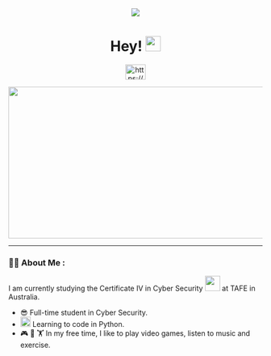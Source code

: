 <div id="header" align="center">
  <img src="https://media.giphy.com/media/RDZo7znAdn2u7sAcWH/giphy.gif"/>
</div>
<div id="view-count" align="center">
<img src="https://komarev.com/ghpvc/?username=Cilly00&style=flat-square&color=blue" alt=""/>
    <h1>
  Hey!
  <img src="https://media.giphy.com/media/hvRJCLFzcasrR4ia7z/giphy.gif" width="30px"/>
</h1>
  <p align="centre">
<a href="www.linkedin.com/in/cilléin-maccarthy-b527951ba" target="blank"><img align="center" src="https://raw.githubusercontent.com/rahuldkjain/github-profile-readme-generator/master/src/images/icons/Social/linked-in-alt.svg" alt="https://www.linkedin.com/in/cill%c3%a9in-maccarthy-b527951ba/" height="30" width="40" /></a>
</p>
</div>
<div align="center">
  <img src="https://media.giphy.com/media/13GIgrGdslD9oQ/giphy.gif" width="600" height="300"/>
</div>

---


### :man_technologist: About Me :
I am currently studying the Certificate IV in Cyber Security <img src="https://media.giphy.com/media/xUS4Fp5i6iIn2Y1EYT/giphy.gif" width="30"> at TAFE in Australia.
- :sunglasses: Full-time student in Cyber Security.
- <img src="https://upload.wikimedia.org/wikipedia/commons/thumb/c/c3/Python-logo-notext.svg/1200px-Python-logo-notext.svg.png" width="20">  Learning to code in Python.
- 🎮 🎵 🏋️ In my free time, I like to play video games, listen to music and exercise. 
